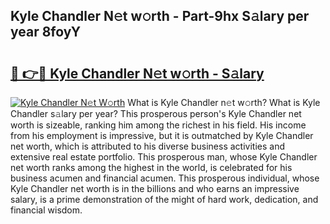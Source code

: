 ## Kyle Chandler N𝚎t w𝚘rth - Part-9hx S𝚊lary per year 8foyY

# <h2><a href="http://gc2lkqz.nevu.top/?p=Kyle+Chandler">🔗 👉🔴 Kyle Chandler N𝚎t w𝚘rth - S𝚊lary</a></h2>

[![Kyle Chandler N𝚎t W𝚘rth](https://i.imgur.com/Oavwk0R.jpeg)](http://gc2lkqz.nevu.top/?p=Kyle+Chandler)
What is Kyle Chandler n𝚎t w𝚘rth? What is Kyle Chandler s𝚊lary per year?
This prosperous person's Kyle Chandler net worth is sizeable, ranking him among the richest in his field. His income from his employment is impressive, but it is outmatched by Kyle Chandler net worth, which is attributed to his diverse business activities and extensive real estate portfolio. This prosperous man, whose Kyle Chandler net worth ranks among the highest in the world, is celebrated for his business acumen and financial acumen. This prosperous individual, whose Kyle Chandler net worth is in the billions and who earns an impressive salary, is a prime demonstration of the might of hard work, dedication, and financial wisdom.
